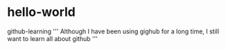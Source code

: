 # hello-world
github-learning
''' 
Although I have been using gighub for a long time, I still want to learn all about github
'''
